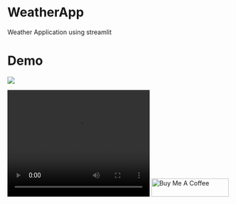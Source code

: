 # WeatherApp
Weather Application using streamlit

# Demo
![](https://vimeo.com/manage/videos/640657383)

<video width="320" height="240" controls>
  <source src="Demo.mp4" type="video/mp4">
</video>

<a href="https://www.buymeacoffee.com/surendra1985" target="_blank">
  <img src="https://cdn.buymeacoffee.com/buttons/default-orange.png" alt="Buy Me A Coffee" height="41" width="174"></a>
